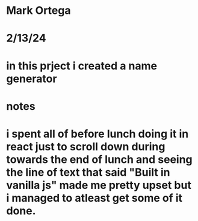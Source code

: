 # Mark Ortega
# 2/13/24
# in this prject i created a name generator

# notes
# i spent all of before lunch doing it in react just to scroll down during towards the end of lunch and seeing the line of text that said "Built in vanilla js" made me pretty upset but i managed to atleast get some of it done.